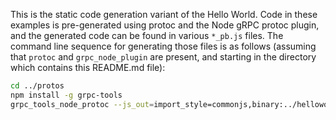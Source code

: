 This is the static code generation variant of the Hello World. Code in these examples is pre-generated using protoc and the Node gRPC protoc plugin, and the generated code can be found in various `*_pb.js` files. The command line sequence for generating those files is as follows (assuming that `protoc` and `grpc_node_plugin` are present, and starting in the directory which contains this README.md file):

```sh
cd ../protos
npm install -g grpc-tools
grpc_tools_node_protoc --js_out=import_style=commonjs,binary:../helloworld/static_codegen/ --grpc_out=grpc_js:../helloworld/static_codegen/ helloworld.proto
```
